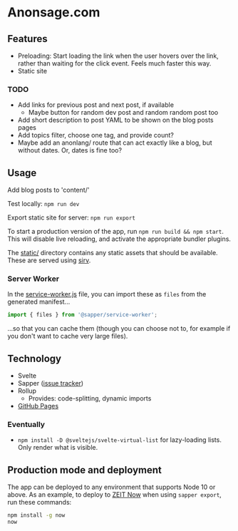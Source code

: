 # Anonsage.com



## Features
- Preloading: Start loading the link when the user hovers over the link, rather than waiting for the click event. Feels much faster this way.
- Static site

### TODO
- Add links for previous post and next post, if available
    - Maybe button for random dev post and random random post too
- Add short description to post YAML to be shown on the blog posts pages
- Add topics filter, choose one tag, and provide count?
- Maybe add an anonlang/ route that can act exactly like a blog, but without dates. Or, dates is fine too?



## Usage

Add blog posts to 'content/'

Test locally: `npm run dev`

Export static site for server: `npm run export`

To start a production version of the app, run `npm run build && npm start`. This will disable live reloading, and activate the appropriate bundler plugins.

The [static/](static) directory contains any static assets that should be available. These are served using [sirv](https://github.com/lukeed/sirv).

### Server Worker
In the [service-worker.js](src/service-worker.js) file, you can import these as `files` from the generated manifest...

```js
import { files } from '@sapper/service-worker';
```

...so that you can cache them (though you can choose not to, for example if you don't want to cache very large files).



## Technology
- Svelte
- Sapper ([issue tracker](https://github.com/sveltejs/sapper/issues))
- Rollup
    - Provides: code-splitting, dynamic imports
- [GitHub Pages](https://pages.github.com/)

### Eventually
- `npm install -D @sveltejs/svelte-virtual-list` for lazy-loading lists. Only render what is visible. 



## Production mode and deployment
The app can be deployed to any environment that supports Node 10 or above. As an example, to deploy to [ZEIT Now](https://zeit.co/now) when using `sapper export`, run these commands:

```bash
npm install -g now
now
```
